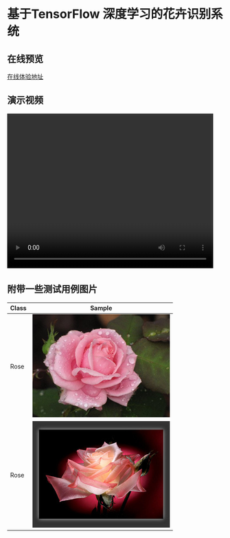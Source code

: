 # 基于TensorFlow 深度学习的花卉识别系统

## 在线预览
<a href="https://shaowennn.github.io/Flower-Recognition/" target="_blanck">在线体验地址</a>

## 演示视频
<video src="/video/video.MP4" controls="controls" width="480" height="360"></video>

## 附带一些测试用例图片
  |  Class             |   Sample                                                 |
  | ------------------ | -------------------------------------------------------- |
  |  Rose              |   <img src="/testimages/rose%20(1).jpg" />               |
  |  Rose              |   <img src="/testimages/rose%20(2).jpg" />               |
